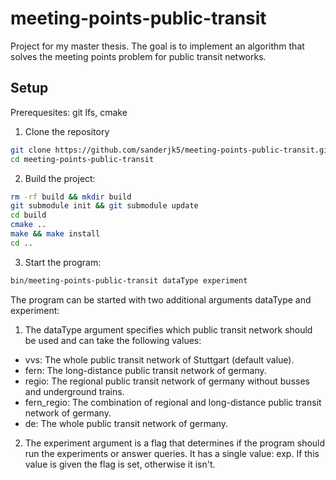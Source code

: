 # meeting-points-public-transit
Project for my master thesis. The goal is to implement an algorithm that solves the meeting points problem for public transit networks.

## Setup 
Prerequesites: git lfs, cmake

1. Clone the repository
```bash
git clone https://github.com/sanderjk5/meeting-points-public-transit.git
cd meeting-points-public-transit
```
2. Build the project:
```bash
rm -rf build && mkdir build
git submodule init && git submodule update
cd build
cmake ..
make && make install
cd ..
```
3. Start the program:
```bash
bin/meeting-points-public-transit dataType experiment
```
The program can be started with two additional arguments dataType and experiment:
1. The dataType argument specifies which public transit network should be used and can take the following values:

  * vvs: The whole public transit network of Stuttgart (default value).
  * fern: The long-distance public transit network of germany.
  * regio: The regional public transit network of germany without busses and underground trains.
  * fern_regio: The combination of regional and long-distance public transit network of germany.
  * de: The whole public transit network of germany.

2. The experiment argument is a flag that determines if the program should run the experiments or answer queries. It has a single value: exp. If this value is given the flag is set, otherwise it isn't.
